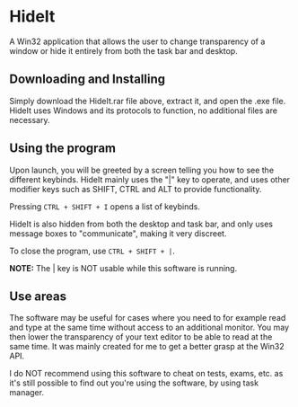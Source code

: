 # HideIt
A Win32 application that allows the user to change transparency of a window or hide it entirely from both the task bar and desktop.

## Downloading and Installing
Simply download the HideIt.rar file above, extract it, and open the .exe file.
HideIt uses Windows and its protocols to function, no additional files are necessary.

## Using the program
Upon launch, you will be greeted by a screen telling you how to see the different keybinds.
HideIt mainly uses the "|" key to operate, and uses other modifier keys such as SHIFT, CTRL and ALT to provide functionality.

Pressing `CTRL + SHIFT + I` opens a list of keybinds.

HideIt is also hidden from both the desktop and task bar, and only uses message boxes to "communicate", making it very discreet.

To close the program, use `CTRL + SHIFT + |`.

**NOTE:** The | key is NOT usable while this software is running.

## Use areas
The software may be useful for cases where you need to for example read and type at the same time without access to an additional monitor.
You may then lower the transparency of your text editor to be able to read at the same time.
It was mainly created for me to get a better grasp at the Win32 API.

I do NOT recommend using this software to cheat on tests, exams, etc. as it's still possible to find out you're using the software, by using task manager.
